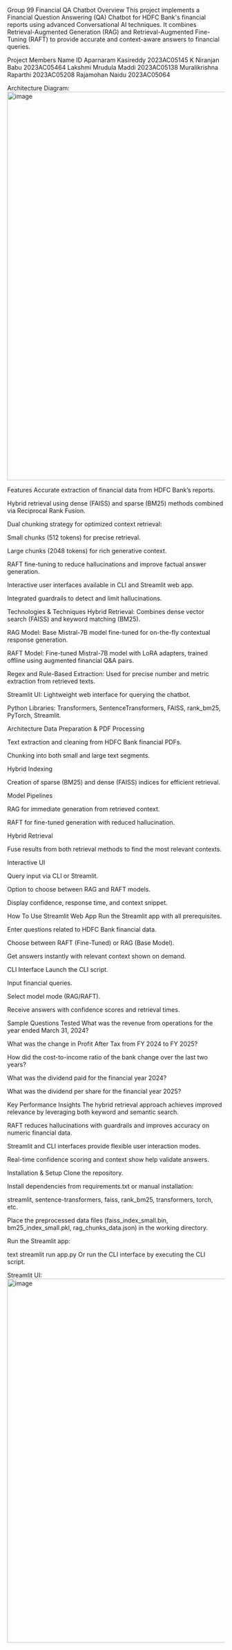 Group 99 Financial QA Chatbot
Overview
This project implements a Financial Question Answering (QA) Chatbot for HDFC Bank's financial reports using advanced Conversational AI techniques. It combines Retrieval-Augmented Generation (RAG) and Retrieval-Augmented Fine-Tuning (RAFT) to provide accurate and context-aware answers to financial queries.

Project Members
Name	ID
Aparnaram Kasireddy	2023AC05145
K Niranjan Babu	2023AC05464
Lakshmi Mrudula Maddi	2023AC05138
Muralikrishna Raparthi	2023AC05208
Rajamohan Naidu	2023AC05064

Architecture Diagram:
<img width="1600" height="900" alt="image" src="https://github.com/user-attachments/assets/02650762-48d4-4acd-9199-51b61fdc3bdb" />


Features
Accurate extraction of financial data from HDFC Bank’s reports.

Hybrid retrieval using dense (FAISS) and sparse (BM25) methods combined via Reciprocal Rank Fusion.

Dual chunking strategy for optimized context retrieval:

Small chunks (512 tokens) for precise retrieval.

Large chunks (2048 tokens) for rich generative context.

RAFT fine-tuning to reduce hallucinations and improve factual answer generation.

Interactive user interfaces available in CLI and Streamlit web app.

Integrated guardrails to detect and limit hallucinations.

Technologies & Techniques
Hybrid Retrieval: Combines dense vector search (FAISS) and keyword matching (BM25).

RAG Model: Base Mistral-7B model fine-tuned for on-the-fly contextual response generation.

RAFT Model: Fine-tuned Mistral-7B model with LoRA adapters, trained offline using augmented financial Q&A pairs.

Regex and Rule-Based Extraction: Used for precise number and metric extraction from retrieved texts.

Streamlit UI: Lightweight web interface for querying the chatbot.

Python Libraries: Transformers, SentenceTransformers, FAISS, rank_bm25, PyTorch, Streamlit.

Architecture
Data Preparation & PDF Processing

Text extraction and cleaning from HDFC Bank financial PDFs.

Chunking into both small and large text segments.

Hybrid Indexing

Creation of sparse (BM25) and dense (FAISS) indices for efficient retrieval.

Model Pipelines

RAG for immediate generation from retrieved context.

RAFT for fine-tuned generation with reduced hallucination.

Hybrid Retrieval

Fuse results from both retrieval methods to find the most relevant contexts.

Interactive UI

Query input via CLI or Streamlit.

Option to choose between RAG and RAFT models.

Display confidence, response time, and context snippet.

How To Use
Streamlit Web App
Run the Streamlit app with all prerequisites.

Enter questions related to HDFC Bank financial data.

Choose between RAFT (Fine-Tuned) or RAG (Base Model).

Get answers instantly with relevant context shown on demand.

CLI Interface
Launch the CLI script.

Input financial queries.

Select model mode (RAG/RAFT).

Receive answers with confidence scores and retrieval times.

Sample Questions Tested
What was the revenue from operations for the year ended March 31, 2024?

What was the change in Profit After Tax from FY 2024 to FY 2025?

How did the cost-to-income ratio of the bank change over the last two years?

What was the dividend paid for the financial year 2024?

What was the dividend per share for the financial year 2025?

Key Performance Insights
The hybrid retrieval approach achieves improved relevance by leveraging both keyword and semantic search.

RAFT reduces hallucinations with guardrails and improves accuracy on numeric financial data.

Streamlit and CLI interfaces provide flexible user interaction modes.

Real-time confidence scoring and context show help validate answers.

Installation & Setup
Clone the repository.

Install dependencies from requirements.txt or manual installation:

streamlit, sentence-transformers, faiss, rank_bm25, transformers, torch, etc.

Place the preprocessed data files (faiss_index_small.bin, bm25_index_small.pkl, rag_chunks_data.json) in the working directory.

Run the Streamlit app:

text
streamlit run app.py
Or run the CLI interface by executing the CLI script.

Streamlit UI:
<img width="1500" height="843" alt="image" src="https://github.com/user-attachments/assets/673645e6-fdc6-4654-b47b-9c1e0175c34b" />

